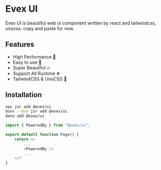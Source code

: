# Evex UI
Evex UI is beautiful web ui component written by react and tailwindcss, unocss. copy and paste for now.

## Features
- High Performance 🚀
- Easy to use 🎉
- Super Beautiful 🔥
- Support All Runtime ❄
- TailwindCSS & UnoCSS 🌈

## Installation

```bash
npx jsr add @evex/ui
bunx --bun jsr add @evex/ui
deno add @evex/ui
```

```ts
import { PoweredBy } from "@evex/ui";

export default function Page() {
    return <>
        ...
        <PoweredBy />
        ...
    </>
}
```

